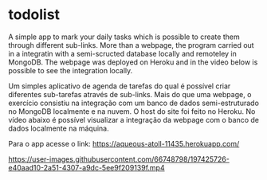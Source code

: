 # todolist

A simple app to mark your daily tasks which is possible to create them through different sub-links. More than a webpage, the program carried out in a integratin with a semi-scructed database locally and remoteley in MongoDB. The webpage was deployed on Heroku and in the video below is possible to see the integration locally.

Um simples aplicativo de agenda de tarefas do qual é possível criar diferentes sub-tarefas através de sub-links. Mais do que uma webpage, o exercício consistiu na integração com um banco de dados semi-estruturado no MongoDB localmente e na nuvem. O host do site foi feito no Heroku. No vídeo abaixo é possível visualizar a integração da webpage com o banco de dados localmente na máquina.
 
Para o app acesse o link: https://aqueous-atoll-11435.herokuapp.com/




https://user-images.githubusercontent.com/66748798/197425726-e40aad10-2a51-4307-a9dc-5ee9f209139f.mp4

